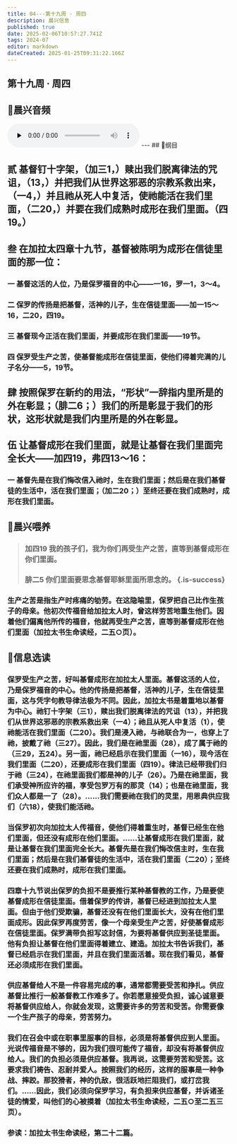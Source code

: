 ```yaml
---
title: 04---第十九周 · 周四
description: 晨兴信息
published: true
date: 2025-02-06T10:57:27.741Z
tags: 2024-07
editor: markdown
dateCreated: 2025-01-25T09:31:22.166Z
---
```


## 第十九周 · 周四

## 🎵晨兴音频
<audio id="audio" controls="" preload="none">
      <source id="mp3" src="/2024-07/week19/week19day4.mp3">
</audio>
---
## 📖纲目

## 贰	基督钉十字架，（加三1，）赎出我们脱离律法的咒诅，（13，）并把我们从世界这邪恶的宗教系救出来，（一4，）并且祂从死人中复活，使祂能活在我们里面，（二20，）并要在我们成熟时成形在我们里面。（四19。）

## 叁	在加拉太四章十九节，基督被陈明为成形在信徒里面的那一位：

### 一	基督这活的人位，乃是保罗福音的中心——一16，罗一1，3～4。

### 二	保罗的传扬是把基督，活神的儿子，生在信徒里面——加一15～16，二20，四19。

### 三	基督现今正活在我们里面，并要成形在我们里面——19节。

### 四	保罗受生产之苦，使基督能成形在信徒里面，使他们得着完满的儿子名分——5，19节。

## 肆	按照保罗在新约的用法，“形状”一辞指内里所是的外在彰显；（腓二6；）我们的所是彰显于我们的形状，这形状就是我们内里所是的外在彰显。

## 伍	让基督成形在我们里面，就是让基督在我们里面完全长大——加四19，弗四13～16：

### 一	基督先是在我们悔改信入祂时，生在我们里面；然后是在我们基督徒的生活中，活在我们里面；（加二20；）至终还要在我们成熟时，成形在我们里面。

## 📖晨兴喂养

>### **加四19**    **我的孩子们，我为你们再受生产之苦，直等到基督成形在你们里面。**
>
>### **腓二5**    **你们里面要思念基督耶稣里面所思念的。** {.is-success}

### 生产之苦是指生产时疼痛的劬劳。在这隐喻里，保罗把自己比作生孩子的母亲。他初次传福音给加拉太人时，曾这样劳苦地重生他们。因着他们偏离他所传的福音，他就再受生产之苦，直等到基督成形在他们里面（加拉太书生命读经，二五○页）。

## 📖信息选读

### 保罗受生产之苦，好叫基督成形在加拉太人里面。基督这活的人位，乃是保罗福音的中心。他的传扬是把基督，活神的儿子，生在信徒里面，这与凭字句教导律法极为不同。因此，加拉太书是着重地以基督为中心。祂钉十字架（三1），赎出我们脱离律法的咒诅（13），并把我们从世界这邪恶的宗教系救出来（一4）；祂且从死人中复活（1），使祂能活在我们里面（二20）。我们是浸入祂，与祂联合为一，也穿上了祂，披戴了祂（三27）。因此，我们是在祂里面（28），成了属于祂的（三29，五24）。另一面，祂已经启示在我们里面（一16），现今活在我们里面（二20），还要成形在我们里面（四19）。律法已经带我们归于祂（三24），在祂里面我们都是神的儿子（26）。乃是在祂里面，我们承受神所应许的福，享受包罗万有的那灵（14）；也是在祂里面，我们众人都是一了（28）。……我们需要祂在我们的灵里，用恩典供应我们（六18），使我们能活祂。

### 当保罗初次向加拉太人传福音，使他们得着重生时，基督已经生在他们里面，但还没有成形在他们里面。……让基督成形在我们里面，就是让基督在我们里面完全长大。基督先是在我们悔改信主时，生在我们里面；然后是在我们基督徒的生活中，活在我们里面（二20）；至终还要在我们成熟时，成形在我们里面。

### 四章十九节说出保罗的负担不是要推行某种基督教的工作，乃是要使基督成形在信徒里面。借着保罗的传讲，基督已经进到加拉太人里面。但由于他们受欺骗，基督还没有在他们里面长大，没有在他们里面成形。因此保罗再度劳苦，像一个母亲受生产之苦，好使基督成形在信徒里面。保罗满带负担写这封信，为要将基督供应到圣徒里面。他有负担让基督在他们里面得着建立、建造。加拉太书告诉我们，基督已经启示在我们里面，并且在我们里面活着。现在我们看见，基督还必须成形在我们里面。

### 供应基督给人不是一件容易完成的事，通常都需要受苦和挣扎。供应基督比推行一般基督教工作难多了。你若愿意接受负担，诚心诚意要将基督供应给人，你就会发现，这需要许多的劳苦和受苦。你需要像一个生产孩子的母亲，劳苦努力。

### 我们在召会中或在职事里服事的目标，必须是将基督供应到人里面。光说传福音是不够的，因为我们很可能传了福音，却没有将基督供应给人。我们的负担必须是供应基督。我再说，这需要劳苦和受苦。这要求我们祷告、忍耐并爱人。按照我们的经历，这样的服事是一种争战、摔跤。那狡猾者，神的仇敌，很活跃地拦阻我们，或打岔我们。……因此，我们必须向保罗学习，有负担来供应基督，并诉诸圣徒的情爱，叫他们的心被摸着（加拉太书生命读经，二五○至二五三页）。

### 参读：加拉太书生命读经，第二十二篇。
<!-- Google tag (gtag.js) -->
<script async src="https://www.googletagmanager.com/gtag/js?id=G-1P8709Z16T"></script>
<script>
  window.dataLayer = window.dataLayer || [];
  function gtag(){dataLayer.push(arguments);}
  gtag('js', new Date());

  gtag('config', 'G-1P8709Z16T');
</script>